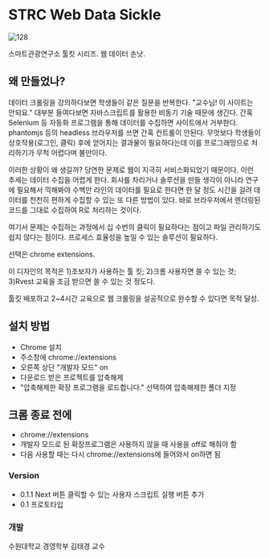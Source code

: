 # STRC Web Data Sickle
![128](https://user-images.githubusercontent.com/6837240/68853831-32263700-071e-11ea-85d1-27f060eb775b.png)

스마트관광연구소 툴킷 시리즈. 웹 데이터 손낫.

## 왜 만들었나?
데이터 크롤링을 강의하다보면 학생들이 같은 질문을 반복한다. "교수님! 이 사이트는 안되요." 대부분 들여다보면 자바스크립트를 활용한 비동기 기술 때문에 생긴다. 간혹 Selenium 등 자동화 프로그램을 통해 데이터를 수집하면 사이트에서 거부한다. phantomjs 등의 headless 브라우저를 쓰면 간혹 컨트롤이 안된다. 무엇보다 학생들이 상호작용(로그인, 클릭) 후에 얻어지는 결과물이 필요하다는데 이를 프로그래밍으로 처리하기가 무척 어렵다며 불만이다.

이러한 상황이 왜 생길까? 당연한 문제로 웹이 지극히 서비스화되었기 때문이다. 이런 추세는 데이터 수집을 어렵게 한다. 회사를 차리거나 솔루션을 만들 생각이 아니라 연구에 필요해서 끽해봐야 수백만 라인의 데이터를 필요로 한다면 한 달 정도 시간을 걸려 데이터를 천천히 편하게 수집할 수 있는 또 다른 방법이 있다. 바로 브라우저에서 렌더링된 <body>코드를 그대로 수집하여 R로 처리하는 것이다.
  
여기서 문제는 수집하는 과정에서 십 수번의 클릭이 필요하다는 점이고 파일 관리하기도 쉽지 않다는 점이다. 프로세스 효율성을 높일 수 있는 솔루션이 필요하다.

선택은 chrome extensions.

이 디자인의 목적은 1)초보자가 사용하는 툴 킷; 2)크롬 사용자면 쓸 수 있는 것; 3)Rvest 교육을 조금 받으면 쓸 수 있는 것 정도다.

툴킷 배포하고 2~4시간 교육으로 웹 크롤링을 설공적으로 완수할 수 있다면 목적 달성.

## 설치 방법
* Chrome 설치
* 주소창에 chrome://extensions
* 오른쪽 상단 "개발자 모드" on
* 다운로드 받은 프로젝트를 압축해제
* "압축해제한 확장 프로그램을 로드합니다." 선택하여 압축해제한 폴더 지정

## 크롬 종료 전에
* chrome://extensions
* 개발자 모드로 된 확장프로그램은 사용하지 않을 때 사용을 off로 해줘야 함
* 다음 사용할 때는 다시 chrome://extensions에 들어와서 on하면 됨

### Version 
* 0.1.1 Next 버튼 클릭할 수 있는 사용자 스크립트 실행 버튼 추가
* 0.1 프로토타입

### 개발
수원대학교 경영학부 김태경 교수

